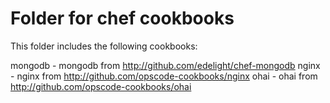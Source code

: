 Folder for chef cookbooks
==========================

This folder includes the following cookbooks:

mongodb - mongodb from http://github.com/edelight/chef-mongodb
nginx - nginx from http://github.com/opscode-cookbooks/nginx
ohai - ohai from http://github.com/opscode-cookbooks/ohai